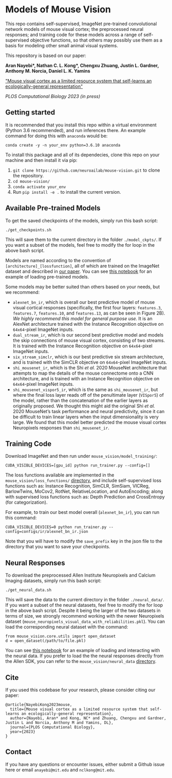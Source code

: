 # Models of Mouse Vision
This repo contains self-supervised, ImageNet pre-trained convolutional network models of mouse visual cortex; the preprocessed neural responses; and training code for these models across a range of self-supervised objective functions, so that others may possibly use them as a basis for modeling other small animal visual systems.

This repository is based on our paper:

**Aran Nayebi\*, Nathan C. L. Kong\*, Chengxu Zhuang, Justin L. Gardner, Anthony M. Norcia, Daniel L. K. Yamins**

["Mouse visual cortex as a limited resource system that self-learns an ecologically-general representation"](https://www.biorxiv.org/content/10.1101/2021.06.16.448730)

*PLOS Computational Biology 2023 (in press)*

## Getting started
It is recommended that you install this repo within a virtual environment (Python 3.6 recommended), and run inferences there.
An example command for doing this with `anaconda` would be:
```
conda create -y -n your_env python=3.6.10 anaconda
```
To install this package and all of its dependecies, clone this repo on your machine and then install it via pip:
1. `git clone https://github.com/neuroailab/mouse-vision.git` to clone the repository.
2. `cd mouse-vision/`
3. `conda activate your_env`
4. Run `pip install -e .` to install the current version.

## Available Pre-trained Models
To get the saved checkpoints of the models, simply run this bash script:
```
./get_checkpoints.sh
```
This will save them to the current directory in the folder `./model_ckpts/`.
If you want a subset of the models, feel free to modify the for loop in the above bash script.

Models are named according to the convention of `[architecture]_[lossfunction]`, all of which are trained on the ImageNet dataset and described in [our paper](https://www.biorxiv.org/content/10.1101/2021.06.16.448730).
You can see [this notebook](https://github.com/neuroailab/mouse-vision/blob/main/Loading%20model%20weights.ipynb) for an example of loading pre-trained models.

Some models may be better suited than others based on your needs, but we recommend: 
- `alexnet_bn_ir`, which is overall our best predictive model of mouse visual cortical responses (specifically, the first four layers: `features.3`, `features.7`, `features.10`, and `features.13`, as can be seen in Figure 2B).
*We highly recommend this model for general purpose use.*
It is an AlexNet architecture trained with the Instance Recognition objective on `64x64`-pixel ImageNet inputs.
- `dual_stream_ir`, which is our second best predictive model and models the skip connections of mouse visual cortex, consisting of two streams.
It is trained with the Instance Recognition objective on `64x64`-pixel ImageNet inputs.
- `six_stream_simclr`, which is our best predictive six stream architecture, and is trained with the SimCLR objective on `64x64`-pixel ImageNet inputs.
- `shi_mousenet_ir`, which is the Shi *et al.* 2020 MouseNet architecture that attempts to map the details of the mouse connectome onto a CNN architecture, and is trained with an Instance Recognition objective on `64x64`-pixel ImageNet inputs.
- `shi_mousenet_vispor5_ir`, which is the same as `shi_mousenet_ir`, but where the final loss layer reads off of the penultimate layer (`VISpor5`) of the model, rather than the concatenation of the earlier layers as originally proposed.
We thought this might aid the original Shi *et al.* 2020 MouseNet’s task performance and neural predictivity, since it can be difficult to train linear layers when the input dimensionality is very large.
We found that this model better predicted the mouse visual cortex Neuropixels responses than `shi_mousenet_ir`.

## Training Code
Download ImageNet and then run under `mouse_vision/model_training/`:
```
CUDA_VISIBLE_DEVICES=[gpu_id] python run_trainer.py --config=[]
```
The loss functions available are implemented in the `mouse_vision/loss_functions/` [directory](https://github.com/neuroailab/mouse-vision/tree/main/mouse_vision/loss_functions), and include self-supervised loss functions such as: Instance Recognition, SimCLR, SimSiam, VICReg, BarlowTwins, MoCov2, RotNet, RelativeLocation, and AutoEncoding; along with supervised loss functions such as: Depth Prediction and CrossEntropy (for categorization).

For example, to train our best model overall (`alexnet_bn_ir`), you can run this command:
```
CUDA_VISIBLE_DEVICES=0 python run_trainer.py --config=configs/ir/alexnet_bn_ir.json
```
Note that you will have to modify the `save_prefix` key in the json file to the directory that you want to save your checkpoints.


## Neural Responses
To download the preprocessed Allen Institute Neuropixels and Calcium Imaging datasets, simply run this bash script:
```
./get_neural_data.sh
```
This will save the data to the current directory in the folder `./neural_data/`.
If you want a subset of the neural datasets, feel free to modify the for loop in the above bash script.
Despite it being the larger of the two datasets in terms of size, we strongly recommend working with the newer Neuropixels dataset (`mouse_neuropixels_visual_data_with_reliabilities.pkl`).
You can load the corresponding neural dataset with the command:
```
from mouse_vision.core.utils import open_dataset
d = open_dataset(/path/to/file.pkl)
```
You can see [this notebook](https://github.com/neuroailab/mouse-vision/blob/main/Loading%20neural%20data.ipynb) for an example of loading and interacting with the neural data.
If you prefer to load the the neural responses directly from the Allen SDK, you can refer to the `mouse_vision/neural_data` [directory](https://github.com/neuroailab/mouse-vision/tree/main/mouse_vision/neural_data).

## Cite
If you used this codebase for your research, please consider citing our paper:
```
@article{NayebiKong2023mouse,
  title={Mouse visual cortex as a limited resource system that self-learns an ecologically-general representation},
  author={Nayebi, Aran* and Kong, NC* and Zhuang, Chengxu and Gardner, Justin L and Norcia, Anthony M and Yamins, DL},
  journal={PLOS Computational Biology},
  year={2023}
}
```

## Contact
If you have any questions or encounter issues, either submit a Github issue here or email `anayebi@mit.edu` and `nclkong@mit.edu`.
